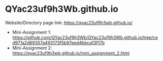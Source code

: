 # QYac23uf9h3Wb.github.io

Website/Directory page link: https://qyac23uf9h3wb.github.io/

 - Mini-Assignment 1: https://github.com/QYac23uf9h3Wb/QYac23uf9h3Wb.github.io/tree/ced971a2d69357a493173f5b97eed4bbca13f17b 
 - Mini-Assignment 2: https://qyac23uf9h3wb.github.io/mini_assignment_2.html